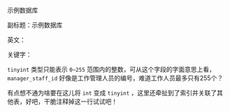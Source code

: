 示例数据库

副标题：示例数据库

英文：

关键字：









`tinyint` 类型只能表示 `0~255` 范围内的整数，可从这个字段的字面意思上看， `manager_staff_id` 好像是工作管理人员的编号，难道工作人员最多只有255个？

有点想不通为啥要在这儿将 `int` 变成 `tinyint` ，这里还牵扯到了索引并关联了其他表，好吧，干脆注释掉这一行试试吧！

